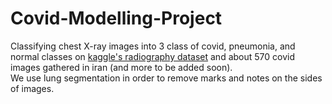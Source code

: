# Covid-Modelling-Project
Classifying chest X-ray images into 3 class of covid, pneumonia, and normal classes on [kaggle's radiography dataset](https://www.kaggle.com/datasets/tawsifurrahman/covid19-radiography-database) and about 570 covid images gathered in iran (and more to be added soon).  
We use lung segmentation in order to remove marks and notes on the sides of images.
